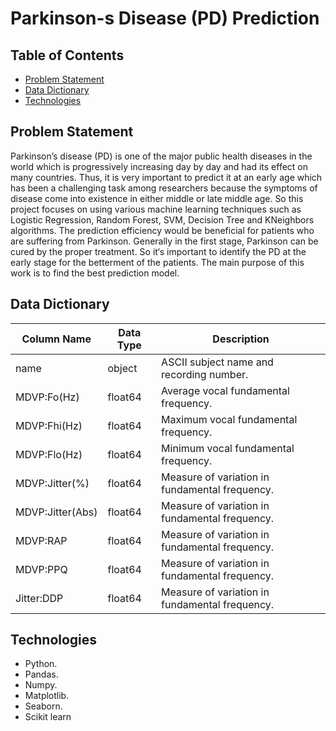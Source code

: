 # Parkinson-s Disease (PD) Prediction

## Table of Contents
- [Problem Statement](#Problem-Statement)
- [Data Dictionary](#Data-Dictionay)
- [Technologies](#Technologies)

## Problem Statement
Parkinson’s disease (PD) is one of the major public health diseases in the world which is progressively increasing day by day and had its effect on many countries. Thus, it is very important to predict it at an early age which has been a challenging task among researchers because the symptoms of disease come into existence in either middle or late middle age. So this project focuses on using various machine learning techniques such as Logistic Regression, Random Forest, SVM, Decision Tree and KNeighbors algorithms. The prediction efficiency would be beneficial for patients who are suffering from Parkinson. Generally in the first stage, Parkinson can be cured by the proper treatment. So it‘s important to identify the PD at the early stage for the betterment of the patients. The main purpose of this work is to find the best prediction model.

## Data Dictionary
| Column Name| Data Type | Description |
| --- | --- | --- |
| name | object | ASCII subject name and recording number. |
| MDVP:Fo(Hz) | float64 | Average vocal fundamental frequency.|
| MDVP:Fhi(Hz) | float64 | Maximum vocal fundamental frequency. |
| MDVP:Flo(Hz) | float64 | Minimum vocal fundamental frequency. |
| MDVP:Jitter(%) | float64 | Measure of variation in fundamental frequency. |
| MDVP:Jitter(Abs) | float64 | Measure of variation in fundamental frequency. |
| MDVP:RAP | float64 | Measure of variation in fundamental frequency. |
| MDVP:PPQ | float64 | Measure of variation in fundamental frequency. |
| Jitter:DDP | float64 | Measure of variation in fundamental frequency. |


## Technologies
- Python.
- Pandas.
- Numpy.
- Matplotlib.
- Seaborn.
- Scikit learn
